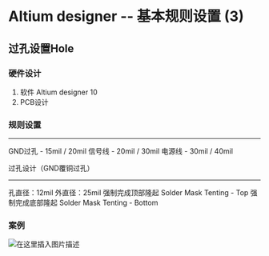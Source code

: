 ﻿---
categories:  #分类
    - AD
    - PCB
    - 嵌入式
tags:   #标签
    - AD
    - PCB
    - 嵌入式
---
# Altium designer -- 基本规则设置 (3)
<!-- more -->
## 过孔设置Hole
### 硬件设计
1. 软件 Altium designer 10
2. PCB设计
### 规则设置
- - - - - - - - - - - - - - - - - - - - - - - -
GND过孔  - 15mil / 20mil
信号线   - 20mil / 30mil
电源线   - 30mil / 40mil

过孔设计（GND覆铜过孔）
- - - - - - - - - - - - - - - - - - - - - - - -
孔直径：12mil
外直径：25mil
强制完成顶部隆起 Solder Mask Tenting - Top
强制完成底部隆起 Solder Mask Tenting - Bottom
### 案例
![在这里插入图片描述](https://img-blog.csdnimg.cn/20200331124517786.png?x-oss-process=image/watermark,type_ZmFuZ3poZW5naGVpdGk,shadow_10,text_aHR0cHM6Ly9ibG9nLmNzZG4ubmV0L3dlaXhpbl80MzU5OTM5MA==,size_16,color_FFFFFF,t_70#pic_center)


